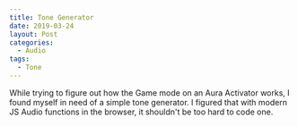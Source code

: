 ```yaml
---
title: Tone Generator
date: 2019-03-24
layout: Post
categories:
  - Audio
tags:
  - Tone
---
```


While trying to figure out how the Game mode on an Aura Activator works, I found myself in need of a simple tone generator. I figured that with modern JS Audio functions in the browser, it shouldn't be too hard to code one.

<!-- more -->

<code-audio-tone />
